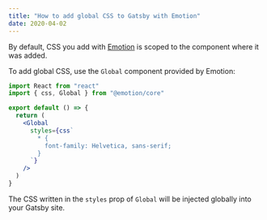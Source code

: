 ```yaml
---
title: "How to add global CSS to Gatsby with Emotion"
date: 2020-04-02
---
```

By default, CSS you add with [Emotion](https://emotion.sh) is scoped to the component where it was added.

To add global CSS, use the `Global` component provided by Emotion:

```jsx
import React from "react"
import { css, Global } from "@emotion/core"

export default () => {
  return (
    <Global
      styles={css`
        * {
          font-family: Helvetica, sans-serif;
        }
      `}
    />
  )
}
```

The CSS written in the `styles` prop of `Global` will be injected globally into your Gatsby site.
